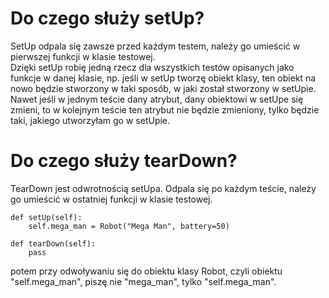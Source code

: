 # Do czego służy setUp?  
SetUp odpala się zawsze przed każdym testem, należy go umieścić w pierwszej funkcji w klasie testowej.  
Dzięki setUp robię jedną rzecz dla wszystkich testów opisanych jako funkcje w danej klasie, np. jeśli w setUp tworzę obiekt klasy, ten obiekt na nowo będzie stworzony w taki sposób, w jaki został stworzony w setUpie. Nawet jeśli w jednym teście dany atrybut, dany obiektowi w setUpe się zmieni, to w kolejnym teście ten atrybut nie będzie zmieniony, tylko będzie taki, jakiego utworzyłam go w setUpie.  
  
# Do czego służy tearDown?  
TearDown jest odwrotnością setUpa. Odpala się po każdym teście, należy go umieścić w ostatniej funkcji w klasie testowej.  
  
```
def setUp(self):
    self.mega_man = Robot("Mega Man", battery=50)

def tearDown(self):
    pass
```
potem przy odwoływaniu się do obiektu klasy Robot, czyli obiektu "self.mega_man", piszę nie "mega_man", tylko "self.mega_man".
